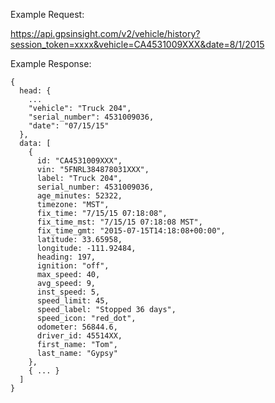 Example Request:

https://api.gpsinsight.com/v2/vehicle/history?session_token=xxxx&vehicle=CA4531009XXX&date=8/1/2015

Example Response:

    {
      head: { 
        ...
        "vehicle": "Truck 204",
        "serial_number": 4531009036,
        "date": "07/15/15"
      },
      data: [
        {
          id: "CA4531009XXX",
          vin: "5FNRL384878031XXX",
          label: "Truck 204",
          serial_number: 4531009036,
          age_minutes: 52322,
          timezone: "MST",
          fix_time: "7/15/15 07:18:08",
          fix_time_mst: "7/15/15 07:18:08 MST",
          fix_time_gmt: "2015-07-15T14:18:08+00:00",
          latitude: 33.65958,
          longitude: -111.92484,
          heading: 197,
          ignition: "off",
          max_speed: 40,
          avg_speed: 9,
          inst_speed: 5,
          speed_limit: 45,
          speed_label: "Stopped 36 days",
          speed_icon: "red_dot",
          odometer: 56844.6,
          driver_id: 45514XX,
          first_name: "Tom",
          last_name: "Gypsy"
        }, 
        { ... }
      ]
    }
